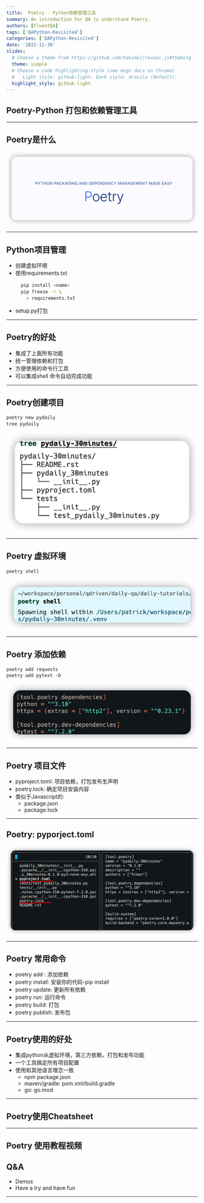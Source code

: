 ```yaml
---
title:  Poetry - Python依赖管理工具
summary: An introduction For QA to understand Poetry.
authors: [FluentQA]
tags: ['QAPython-Revisited']
categories: ['QAPython-Revisited']
date: '2022-11-30'
slides:
  # Choose a theme from https://github.com/hakimel/reveal.js#theming
  theme: simple
  # Choose a code highlighting style (see Hugo docs on Chroma)
  #   Light style: github-light. Dark style: dracula (default).
  highlight_style: github-light
---
```


##  Poetry-Python 打包和依赖管理工具

--- 

## Poetry是什么

![](poetry.png)

---

## Python项目管理

- 创建虚拟环境
- 使用requirements.txt
  ```sh
    pip install <name> 
    pip freeze -r \
      > requirements.txt
  ```
- setup.py打包

---

## Poetry的好处

- 集成了上面所有功能
- 统一管理依赖和打包
- 方便使用的命令行工具
- 可以集成shell 命令自动完成功能

---

## Poetry创建项目

```python
poetry new pydaily
tree pydaily
```
![](2022-12-05-01-36-51.png)

---

## Poetry 虚拟环境
```sh
poetry shell
```
![](2022-12-05-01-37-31.png)

--- 

## Poetry 添加依赖

  ```
  poetry add requests
  poetry add pytest -D
  ```
![](2022-12-05-01-38-08.png)

--- 

## Poetry 项目文件

- pyproject.toml: 项目依赖，打包发布生声明
- poetry.lock: 确定项目安装内容
- 类似于Javascript的:
  - package.json
  - package.lock

---

## Poetry: pyporject.toml

![](2022-12-05-01-39-09.png)

--- 

## Poetry 常用命令

- poetry add : 添加依赖
- poetry install: 安装你的代码-pip install
- poetry update: 更新所有依赖
- poetry run: 运行命令
- poetry build: 打包
- poetry publish: 发布包
  
---

## Poetry使用的好处

- 集成python从虚拟环境，第三方依赖，打包和发布功能
- 一个工具搞定所有项目配置
- 使用和其他语言理念一致
  * npm package.json
  * maven/gradle: pom.xml/build.gradle
  * go: go.mod
---

## Poetry使用Cheatsheet

---

## Poetry 使用教程视频

## Q&A

- Demos
- Have a try and have fun

--- 
